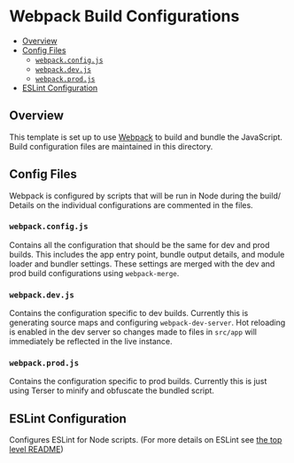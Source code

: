 # Webpack Build Configurations

- [Overview](#overview)
- [Config Files](#config-files)
  - [`webpack.config.js`](#webpackconfigjs)
  - [`webpack.dev.js`](#webpackdevjs)
  - [`webpack.prod.js`](#webpackprodjs)
- [ESLint Configuration](#eslint-configuration)

## Overview

This template is set up to use [Webpack](https://webpack.js.org/) to build and bundle the JavaScript. Build configuration files are maintained in this directory.

## Config Files

Webpack is configured by scripts that will be run in Node during the build/ Details on the individual configurations are commented in the files.

### `webpack.config.js`

Contains all the configuration that should be the same for dev and prod builds. This includes the app entry point, bundle output details, and module loader and bundler settings. These settings are merged with the dev and prod build configurations using `webpack-merge`.

### `webpack.dev.js`

Contains the configuration specific to dev builds. Currently this is generating source maps and configuring `webpack-dev-server`. Hot reloading is enabled in the dev server so changes made to files in `src/app` will immediately be reflected in the live instance.

### `webpack.prod.js`

Contains the configuration specific to prod builds. Currently this is just using Terser to minify and obfuscate the bundled script.

## ESLint Configuration

Configures ESLint for Node scripts. (For more details on ESLint see [the top level README](../README.md#eslint))
